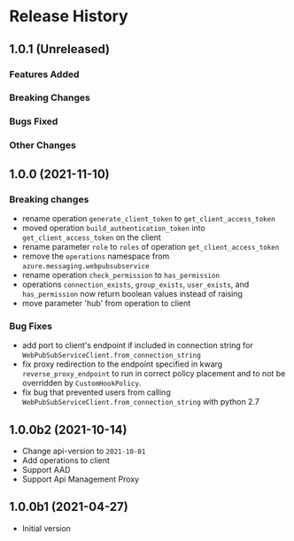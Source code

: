 # Release History

## 1.0.1 (Unreleased)

### Features Added

### Breaking Changes

### Bugs Fixed

### Other Changes

## 1.0.0 (2021-11-10)

### Breaking changes

- rename operation `generate_client_token` to `get_client_access_token`
- moved operation `build_authentication_token` into `get_client_access_token` on the client
- rename parameter `role` to `roles` of operation `get_client_access_token`
- remove the `operations` namespace from `azure.messaging.webpubsubservice`
- rename operation `check_permission` to `has_permission`
- operations `connection_exists`, `group_exists`, `user_exists`, and `has_permission` now return boolean values instead of raising
- move parameter 'hub' from operation to client

### Bug Fixes

- add port to client's endpoint if included in connection string for `WebPubSubServiceClient.from_connection_string`
- fix proxy redirection to the endpoint specified in kwarg `reverse_proxy_endpoint` to run in correct policy placement and to not be overridden by `CustomHookPolicy`.
- fix bug that prevented users from calling `WebPubSubServiceClient.from_connection_string` with python 2.7

## 1.0.0b2 (2021-10-14)

- Change api-version to `2021-10-01`
- Add operations to client
- Support AAD
- Support Api Management Proxy

## 1.0.0b1 (2021-04-27)

- Initial version
